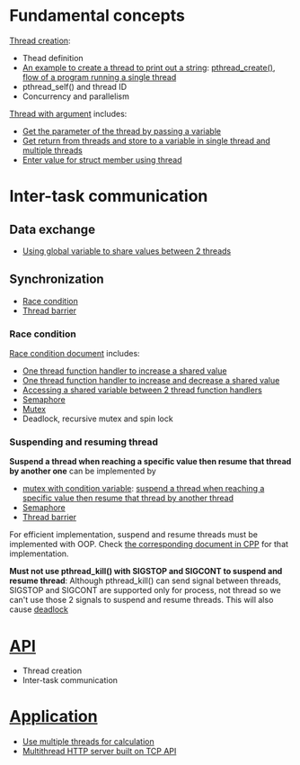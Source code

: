 # Fundamental concepts
[Thread creation](Documents/Thread%20creation.md):
* Thead definition
* [An example to create a thread to print out a string](): [pthread_create()](Documents/Thread%20creation.md#pthread_create), [flow of a program running a single thread](Documents/Thread%20creation.md#programs-flow)
* pthread_self() and thread ID
* Concurrency and parallelism

[Thread with argument](Documents/Thread%20with%20argument.md) includes:
* [Get the parameter of the thread by passing a variable](https://github.com/TranPhucVinh/C/blob/master/Physical%20layer/Thread/Fundamental%20concepts%20examples.md#get-the-parameter-of-the-thread-by-passing-a-variable)
* [Get return from threads and store to a variable in single thread and multiple threads](https://github.com/TranPhucVinh/C/blob/master/Physical%20layer/Thread/Fundamental%20concepts%20examples.md#get-return-from-threads-and-store-to-a-variable)
* [Enter value for struct member using thread](https://github.com/TranPhucVinh/C/blob/master/Physical%20layer/Thread/Fundamental%20concepts%20examples.md#enter-value-for-struct-member-using-thread)

# Inter-task communication
## Data exchange
* [Using global variable to share values between 2 threads](src/share_global_variables_between_2_threads.c)
## Synchronization
* [Race condition](Race%20condition)
* [Thread barrier](Thread%20barrier.md)
### Race condition
[Race condition document](Race%20condition) includes:
* [One thread function handler to increase a shared value](Documents/Race%20condition.md#one-thread-function-handler-to-increase-a-shared-value)
* [One thread function handler to increase and decrease a shared value](Race%20condition/README.md#one-thread-function-handler-to-increase-and-decrease-a-shared-value)
* [Accessing a shared variable between 2 thread function handlers](Race%20condition/README.md#accessing-a-shared-variable-between-2-thread-function-handlers)
* [Semaphore](Documents/Semaphore.md)
* [Mutex](Documents/Mutex.md)
* Deadlock, recursive mutex and spin lock
### Suspending and resuming thread

**Suspend a thread when reaching a specific value then resume that thread by another one** can be implemented by
* [mutex with condition variable](Documents/Mutex.md): [suspend a thread when reaching a specific value then resume that thread by another thread](src/suspend_and_resume_threads_by_mutex_and_cond.c)
* [Semaphore](https://github.com/TranPhucVinh/C/blob/master/Physical%20layer/Thread/src/suspend_and_resume_threads_by_semaphore.c)
* [Thread barrier](src/suspend_and_resume_threads_by_thread_barrier.c)

For efficient implementation, suspend and resume threads must be implemented with OOP. Check [the corresponding document in CPP](https://github.com/TranPhucVinh/Cplusplus/tree/master/Physical%20layer/Thread#suspend-and-resume-threads) for that implementation.

**Must not use pthread_kill() with SIGSTOP and SIGCONT to suspend and resume thread**: Although pthread_kill() can send signal between threads, SIGSTOP and SIGCONT are supported only for process, not thread so we can't use those 2 signals to suspend and resume threads. This will also cause [deadlock](Documents/Deadlock.md#deadlock-when-using-sigstop-and-sigcont-to-suspend-and-resume-a-thread)
# [API](API)
* Thread creation
* Inter-task communication
# [Application](Documents/Application.md)
* [Use multiple threads for calculation]()
* [Multithread HTTP server built on TCP API]()
